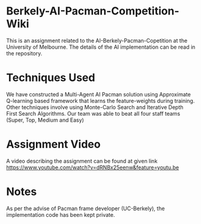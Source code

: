 # Berkely-AI-Pacman-Competition-Wiki
This is an assignment related to the AI-Berkely-Pacman-Copetition at the University of Melbourne.
The details of the AI implementation can be read in the repository. 
# Techniques Used
We have constructed a Multi-Agent AI Pacman solution using Approximate Q-learning based framework that learns the feature-weights during training. Other techniques involve using Monte-Carlo Search and Iterative Depth First Search Algorithms. Our team was able to beat all four staff teams (Super, Top, Medium and Easy)
# Assignment Video
A video describing the assignment can be found at given link https://www.youtube.com/watch?v=dRNBx25eenw&feature=youtu.be
# Notes
As per the advise of Pacman frame developer (UC-Berkely), the implementation code has been kept private. 
